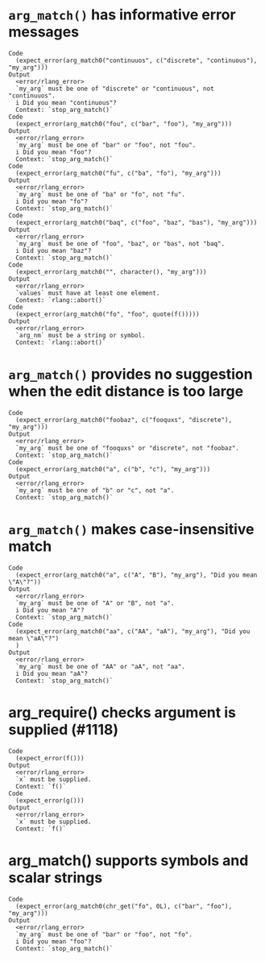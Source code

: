 # `arg_match()` has informative error messages

    Code
      (expect_error(arg_match0("continuuos", c("discrete", "continuous"), "my_arg")))
    Output
      <error/rlang_error>
      `my_arg` must be one of "discrete" or "continuous", not "continuuos".
      i Did you mean "continuous"?
      Context: `stop_arg_match()`
    Code
      (expect_error(arg_match0("fou", c("bar", "foo"), "my_arg")))
    Output
      <error/rlang_error>
      `my_arg` must be one of "bar" or "foo", not "fou".
      i Did you mean "foo"?
      Context: `stop_arg_match()`
    Code
      (expect_error(arg_match0("fu", c("ba", "fo"), "my_arg")))
    Output
      <error/rlang_error>
      `my_arg` must be one of "ba" or "fo", not "fu".
      i Did you mean "fo"?
      Context: `stop_arg_match()`
    Code
      (expect_error(arg_match0("baq", c("foo", "baz", "bas"), "my_arg")))
    Output
      <error/rlang_error>
      `my_arg` must be one of "foo", "baz", or "bas", not "baq".
      i Did you mean "baz"?
      Context: `stop_arg_match()`
    Code
      (expect_error(arg_match0("", character(), "my_arg")))
    Output
      <error/rlang_error>
      `values` must have at least one element.
      Context: `rlang::abort()`
    Code
      (expect_error(arg_match0("fo", "foo", quote(f()))))
    Output
      <error/rlang_error>
      `arg_nm` must be a string or symbol.
      Context: `rlang::abort()`

# `arg_match()` provides no suggestion when the edit distance is too large

    Code
      (expect_error(arg_match0("foobaz", c("fooquxs", "discrete"), "my_arg")))
    Output
      <error/rlang_error>
      `my_arg` must be one of "fooquxs" or "discrete", not "foobaz".
      Context: `stop_arg_match()`
    Code
      (expect_error(arg_match0("a", c("b", "c"), "my_arg")))
    Output
      <error/rlang_error>
      `my_arg` must be one of "b" or "c", not "a".
      Context: `stop_arg_match()`

# `arg_match()` makes case-insensitive match

    Code
      (expect_error(arg_match0("a", c("A", "B"), "my_arg"), "Did you mean \"A\"?"))
    Output
      <error/rlang_error>
      `my_arg` must be one of "A" or "B", not "a".
      i Did you mean "A"?
      Context: `stop_arg_match()`
    Code
      (expect_error(arg_match0("aa", c("AA", "aA"), "my_arg"), "Did you mean \"aA\"?")
      )
    Output
      <error/rlang_error>
      `my_arg` must be one of "AA" or "aA", not "aa".
      i Did you mean "aA"?
      Context: `stop_arg_match()`

# arg_require() checks argument is supplied (#1118)

    Code
      (expect_error(f()))
    Output
      <error/rlang_error>
      `x` must be supplied.
      Context: `f()`
    Code
      (expect_error(g()))
    Output
      <error/rlang_error>
      `x` must be supplied.
      Context: `f()`

# arg_match() supports symbols and scalar strings

    Code
      (expect_error(arg_match0(chr_get("fo", 0L), c("bar", "foo"), "my_arg")))
    Output
      <error/rlang_error>
      `my_arg` must be one of "bar" or "foo", not "fo".
      i Did you mean "foo"?
      Context: `stop_arg_match()`

